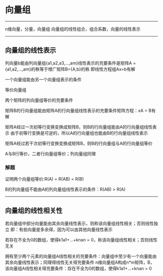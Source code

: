 # 向量组

***

n维向量，分量，向量组
向量组的线性组合，组合系数，向量的线性表示

***

## 向量组的线性表示

列向量b能由列向量组{a1,a2,a3,...,am}线性表示的充要条件是矩阵A = {a1,a2,...,am}的秩等于增广矩阵B={A,b}的秩
即线性方程组Ax=b有解

一个向量组能由另一个向量组表示的条件

等价向量组

两个矩阵的列向量组等价的充要条件

矩阵B的行向量组能由矩阵A的行向量组线性表示的充要条件矩阵方程：xA = B有解

矩阵A经过一次初等行变换变换成矩阵B，则B的行向量组能由A的行向量组线性表示
由于初等行变换是可逆的，所以A的行向量组也能由B的行向量组线性表示

矩阵A经过若干次初等行变换变换成矩阵B，则B的行向量组与A的行向量组等价

A与B行等价，二者行向量组等价；列向量组同理

### 解题

证明两个向量组等价:R(A) = R(AB) = R(B)

B的列向量组不能由A的列向量组线性表示的条件：R(AB) > R(A)

***

## 向量组的线性相关性

若向量组中部分向量能由其余向量线性表示，则称该向量组线性相关；否则线性独立
即：有些向量是多余得，因为可以由其他向量线性表示

若存在不全为0的数组，使得k1a1+...+knan = 0，称该向量组线性相关；否则线性无关

拥有至少两个元素的向量组A线性相关的充要条件：向量组中至少有一个向量能由其余向量线性表示；同理得线性无关得充要条件
n维向量组A构成n*m矩阵，B，该向量组A线性相关得充要条件：存在不全为0的数组，使得k1a1+...+knan = 0













